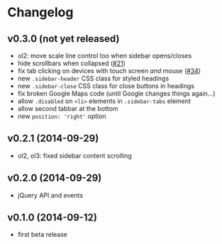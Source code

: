 # Changelog

## v0.3.0 (not yet released)

- ol2: move scale line control too when sidebar opens/closes
- hide scrollbars when collapsed ([#21](https://github.com/Turbo87/sidebar-v2/issues/21))
- fix tab clicking on devices with touch screen *and* mouse ([#34](https://github.com/Turbo87/sidebar-v2/issues/35))
- new `.sidebar-header` CSS class for styled headings
- new `.sidebar-close` CSS class for close buttons in headings
- fix broken Google Maps code (until Google changes things again...)
- allow `.disabled` on `<li>` elements in `.sidebar-tabs` element
- allow second tabbar at the bottom
- new `position: 'right'` option


## v0.2.1 (2014-09-29)

- ol2, ol3: fixed sidebar content scrolling


## v0.2.0 (2014-09-29)

- jQuery API and events


## v0.1.0 (2014-09-12)

- first beta release
